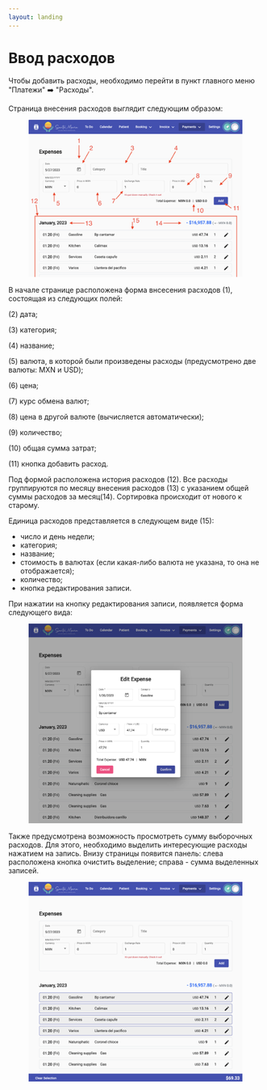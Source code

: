 ```yaml
---
layout: landing
---
```


# Ввод расходов

Чтобы добавить расходы, необходимо перейти в пункт главного меню "Платежи" ➡️ "Расходы".

Страница внесения расходов выглядит следующим образом:

<figure><img src="../../../.gitbook/assets/Screenshot 2023-05-27 at 19.18.29.png" alt=""><figcaption></figcaption></figure>

В начале странице расположена форма внсесения расходов (1), состоящая из следующих полей:

(2) дата;

(3) категория;

(4) название;

(5) валюта, в которой были произведены расходы (предусмотрено две валюты: MXN и USD);

(6) цена;

(7) курс обмена валют;

(8) цена в другой валюте (вычисляется автоматически);

(9) количество;

(10) общая сумма затрат;

(11) кнопка добавить расход.

Под формой расположена история расходов (12). Все расходы группируются по месяцу внесения расходов (13) с указанием общей суммы расходов за месяц(14). Сортировка происходит от нового к старому.

Единица расходов представляется в следующем виде (15):

* число и день недели;
* категория;
* название;
* стоимость в валютах (если какая-либо валюта не указана, то она не отображается);
* количество;
* кнопка редактирования записи.

При нажатии на кнопку редактирования записи, появляется форма следующего вида:

<figure><img src="../../../.gitbook/assets/image (5).png" alt=""><figcaption></figcaption></figure>

Также предусмотрена возможность просмотреть сумму выборочных расходов. Для этого, необходимо выделить интересующие расходы нажатием на запись. Внизу страницы появится панель: слева расположена кнопка очистить выделение; справа - сумма выделенных записей.

<figure><img src="../../../.gitbook/assets/image (4).png" alt=""><figcaption></figcaption></figure>
